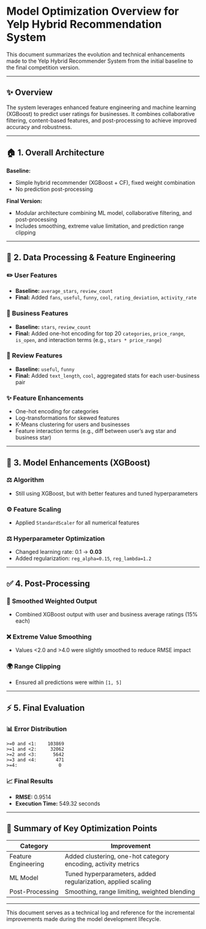 # Model Optimization Overview for Yelp Hybrid Recommendation System

This document summarizes the evolution and technical enhancements made to the Yelp Hybrid Recommender System from the initial baseline to the final competition version.

---

## ✨ Overview

The system leverages enhanced feature engineering and machine learning (XGBoost) to predict user ratings for businesses. It combines collaborative filtering, content-based features, and post-processing to achieve improved accuracy and robustness.

---

## 🏠 1. Overall Architecture

**Baseline:**
- Simple hybrid recommender (XGBoost + CF), fixed weight combination
- No prediction post-processing

**Final Version:**
- Modular architecture combining ML model, collaborative filtering, and post-processing
- Includes smoothing, extreme value limitation, and prediction range clipping

---

## 🔄 2. Data Processing & Feature Engineering

### ✏️ User Features
- **Baseline:** `average_stars`, `review_count`
- **Final:** Added `fans`, `useful`, `funny`, `cool`, `rating_deviation`, `activity_rate`

### 🏢 Business Features
- **Baseline:** `stars`, `review_count`
- **Final:** Added one-hot encoding for top 20 `categories`, `price_range`, `is_open`, and interaction terms (e.g., `stars * price_range`)

### 📅 Review Features
- **Baseline:** `useful`, `funny`
- **Final:** Added `text_length`, `cool`, aggregated stats for each user-business pair

### ✨ Feature Enhancements
- One-hot encoding for categories
- Log-transformations for skewed features
- K-Means clustering for users and businesses
- Feature interaction terms (e.g., diff between user’s avg star and business star)

---

## 🧬 3. Model Enhancements (XGBoost)

### ⚖️ Algorithm
- Still using XGBoost, but with better features and tuned hyperparameters

### ⚙️ Feature Scaling
- Applied `StandardScaler` for all numerical features

### ⚖️ Hyperparameter Optimization
- Changed learning rate: 0.1 → **0.03**
- Added regularization: `reg_alpha=0.15`, `reg_lambda=1.2`

---

## ✅ 4. Post-Processing

### 🧼 Smoothed Weighted Output
- Combined XGBoost output with user and business average ratings (15% each)

### ❌ Extreme Value Smoothing
- Values <2.0 and >4.0 were slightly smoothed to reduce RMSE impact

### 🌍 Range Clipping
- Ensured all predictions were within `[1, 5]`

---

## ⚡ 5. Final Evaluation

### 📊 Error Distribution
```
>=0 and <1:    103869
>=1 and <2:     32062
>=2 and <3:      5642
>=3 and <4:       471
>=4:               0
```

### 📈 Final Results
- **RMSE:** 0.9514
- **Execution Time:** 549.32 seconds

---

## 🎯 Summary of Key Optimization Points

| Category | Improvement |
|---------|-------------|
| Feature Engineering | Added clustering, one-hot category encoding, activity metrics |
| ML Model | Tuned hyperparameters, added regularization, applied scaling |
| Post-Processing | Smoothing, range limiting, weighted blending |

---

This document serves as a technical log and reference for the incremental improvements made during the model development lifecycle.